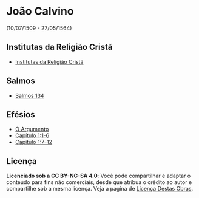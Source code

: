 # João Calvino
(10/07/1509 - 27/05/1564)

## Institutas da Religião Cristã
- [Institutas da Religião Cristã](as-institutas/index.md)

## Salmos
- [Salmos 134](salmo/134.md)

## Efésios
- [O Argumento](efesios/argumento.md)
- [Capítulo 1:1-6](efesios/1.1-6.md)
- [Capítulo 1:7-12](efesios/1.7-12.md)

## Licença
**Licenciado sob a CC BY-NC-SA 4.0**: Você pode compartilhar e adaptar o conteúdo para fins não comerciais, desde que atribua o crédito ao autor e compartilhe sob a mesma licença. Veja a pagina de [Licença Destas Obras](LICENÇA.md).
